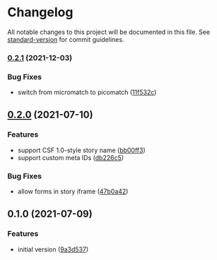 # Changelog

All notable changes to this project will be documented in this file. See [standard-version](https://github.com/conventional-changelog/standard-version) for commit guidelines.

### [0.2.1](https://github.com/joshbolduc/vscode-story-explorer/compare/v0.2.0...v0.2.1) (2021-12-03)

### Bug Fixes

- switch from micromatch to picomatch ([11f532c](https://github.com/joshbolduc/vscode-story-explorer/commit/11f532c59168d3b405d67707dcffaa4fba4956bf))

## [0.2.0](https://github.com/joshbolduc/vscode-story-explorer/compare/v0.1.0...v0.2.0) (2021-07-10)

### Features

- support CSF 1.0-style story name ([bb00ff3](https://github.com/joshbolduc/vscode-story-explorer/commit/bb00ff39bbc29ca162bd279fc98215bf26a7223b))
- support custom meta IDs ([db226c5](https://github.com/joshbolduc/vscode-story-explorer/commit/db226c541690584a7b3eb4a15878086f8db05a14))

### Bug Fixes

- allow forms in story iframe ([47b0a42](https://github.com/joshbolduc/vscode-story-explorer/commit/47b0a422cbe9219a3c10caafc7cdcae24f97e089))

## 0.1.0 (2021-07-09)

### Features

- initial version ([9a3d537](https://github.com/joshbolduc/vscode-story-explorer/commit/9a3d537943a8db480f0bbd43493da3ffd89afae1))

